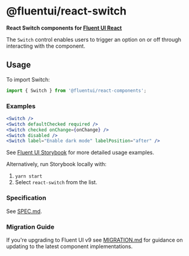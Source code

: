 # @fluentui/react-switch

**React Switch components for [Fluent UI React](https://aka.ms/fluentui-storybook)**

The `Switch` control enables users to trigger an option on or off through interacting with the component.

## Usage

To import Switch:

```js
import { Switch } from '@fluentui/react-components';
```

### Examples

```jsx
<Switch />
<Switch defaultChecked required />
<Switch checked onChange={onChange} />
<Switch disabled />
<Switch label="Enable dark mode" labelPosition="after" />
```

See [Fluent UI Storybook](https://aka.ms/fluentui-storybook) for more detailed usage examples.

Alternatively, run Storybook locally with:

1. `yarn start`
2. Select `react-switch` from the list.

### Specification

See [SPEC.md](./Spec.md).

### Migration Guide

If you're upgrading to Fluent UI v9 see [MIGRATION.md](./MIGRATION.md) for guidance on updating to the latest component implementations.
